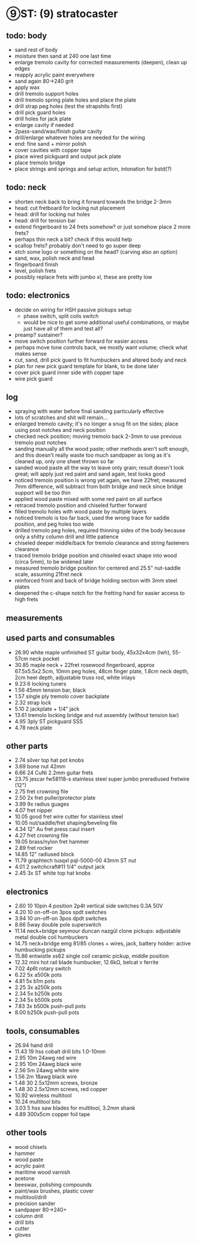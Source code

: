 # ⑨ST: (9) stratocaster

## todo: body
- sand rest of body
- moisture then sand at 240 one last time
- enlarge tremolo cavity for corrected measurements (deepen),
clean up edges
- reapply acrylic paint everywhere
- sand again 80→240 grit
- apply wax
- drill tremolo support holes
- drill tremolo spring plate holes and place the plate
- drill strap peg holes (test the strapshits first)
- drill pick guard holes
- drill holes for jack plate
- enlarge cavity if needed
- 2pass-sand/wax/finish guitar cavity
- drill/enlarge whatever holes are needed for the wiring
- end: fine sand + mirror polish
- cover cavities with copper tape
- place wired pickguard and output jack plate
- place tremolo bridge
- place strings and springs and setup action, intonation for bstd(?)


## todo: neck
- shorten neck back to bring it forward towards the bridge 2-3mm
- head: cut fretboard for locking nut placement
- head: drill for locking nut holes
- head: drill for tension bar
- extend fingerboard to 24 frets somehow? or just somehow place 2 more frets?
- perhaps thin neck a bit? check if this would help
- scallop frets? probably don't need to go super deep
- etch some logo or something on the head? (carving also an option)
- sand, wax, polish neck and head
- fingerboard finish
- level, polish frets
- possibly replace frets with jumbo xl, these are pretty low


## todo: electronics
- decide on wiring for HSH passive pickups setup
	* phase switch, split coils switch
	* would be nice to get some additional useful combinations,
	or maybe just have all of them and test all?
- preamp? sustainer?
- move switch position further forward for easier access
- perhaps move tone controls back, we mostly want volume; check what makes sense
- cut, sand, drill pick guard to fit  humbuckers and altered body and neck
- plan for new pick guard template for blank, to be done later
- cover pick guard inner side with copper tape
- wire pick guard


## log
- spraying with water before final sanding particularly effective
- lots of scratches and shit will remain...
- enlarged tremolo cavity; it's no longer a snug fit on the sides;
place using post notches and neck position
- checked neck position; moving tremolo back 2-3mm to use previous tremolo post notches
- sanding manually all the wood paste; other methods aren't soft enough, and this doesn't really waste too much sandpaper as long as it's cleaned up, only one sheet thrown so far
- sanded wood paste all the way to leave only grain; result doesn't look great; will apply just red paint and sand again, test looks good
- noticed tremolo position is wrong yet again, we have 22fret; measured 7mm difference, will subtract from both bridge and neck since bridge support will be too thin
- applied wood paste mixed with some red paint on all surface
- retraced tremolo position and chiseled further forward
- filled tremolo holes with wood paste by multiple layers
- noticed tremolo is too far back, used the wrong trace for saddle position, and peg holes too wide
- drilled tremolo peg holes, required thinning sides of the body because only a shitty column drill and little patience
- chiseled deeper middle/back for tremolo clearance and string fasteners clearance
- traced tremolo bridge position and chiseled exact shape into wood (circa 5mm), to be widened later
- measured tremolo bridge position for centered and 25.5" nut-saddle scale, assuming 21fret neck
- reinforced front and back of bridge holding section with 3mm steel plates
- deepened the c-shape notch for the fretting hand for easier access to high frets


## measurements


## used parts and consumables
- 26.90	white maple unfinished ST guitar body, 45x32x4cm (lwh), 55-57cm neck pocket
- 30.85	maple neck + 22fret rosewood fingerboard, approx 67.5x5.5x2.5cm, 10mm peg holes, 48cm finger plate, 1.8cm neck depth, 2cm heel depth, adjustable truss rod, white inlays
- 9.23	6 locking tuners
- 1.56	45mm tension bar, black
- 1.57	single ply tremolo cover backplate
- 2.32	strap lock
- 5.10	2 jackplate + 1/4" jack
- 13.61	tremolo locking bridge and nut assembly (without tension bar)
- 4.95	3ply ST pickguard SSS
- 4.78	neck plate


## other parts
- 2.74	silver top hat pot knobs
- 3.69	bone nut 42mm
- 6.66	24 CuNi 2.2mm guitar frets
- 23.75	jescar fw58118-s stainless steel super jumbo preradiused fretwire (12")
- 2.75	fret crowning file
- 2.50	2x fret puller/protector plate
- 3.99	9x radius guages
- 4.07	fret nipper
- 10.05	good fret wire cutter for stainless steel
- 10.05	nut/saddle/fret shaping/beveling file
- 4.34	12" Au fret press caul insert
- 4.27	fret crowning file
- 19.05	brass/nylon fret hammer
- 2.89	fret rocker
- 14.85	12" radiused block
- 11.79	graphtech tusqxl pql-5000-00 43mm ST nut
- 4.01	2 switchcraft#11 1/4" output jack
- 2.45	3x ST white top hat knobs


## electronics
- 2.60	10 10pin 4 position 2p4t vertical side switches 0.3A 50V
- 4.20	10 on-off-on 3pos spdt switches
- 3.94	10 on-off-on 3pos dpdt switches
- 8.66	5way double pole superswitch
- 11.14	neck+bridge seymour duncan nazgûl clone pickups: adjustable metal double coil humbuckers
- 14.75	neck+bridge emg 81/85 clones + wires, jack, battery holder: active humbucking pickups
- 15.86	entwistle xs62 single coil ceramic pickup, middle position
- 12.32	mini hot rail blade humbucker, 12.6kΩ, belcat v ferrite
- 7.02	4p6t rotary switch
- 6.22	5x a500k pots
- 4.81	5x b1m pots
- 2.25	3x a250k pots
- 2.34	5x b250k pots
- 2.34	5x b500k pots
- 7.83	3x b500k push-pull pots
- 8.00	b250k push-pull pots


## tools, consumables
- 26.94	hand drill
- 11.43	19 hss cobalt drill bits 1.0-10mm
- 2.95	10m 24awg red wire
- 2.95	10m 24awg black wire
- 2.56	5m 24awg white wire
- 1.56	2m 18awg black wire
- 1.48	30 2.5x12mm screws, bronze
- 1.48	30 2.5x12mm screws, red copper
- 10.92	wireless multitool
- 10.24	multitool bits
- 3.03	5 hss saw blades for multitool, 3.2mm shank
- 4.89	300x5cm copper foil tape


## other tools
- wood chisels
- hammer
- wood paste
- acrylic paint
- maritime wood varnish
- acetone
- beeswax, polishing compounds
- paint/wax brushes, plastic cover
- multitool/drill
- precision sander
- sandpaper 80→240+
- column drill
- drill bits
- cutter
- gloves
